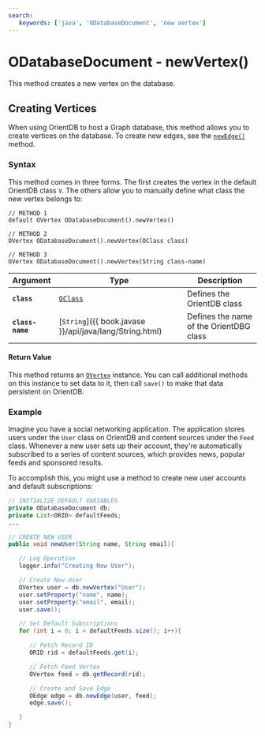 ```yaml
---
search:
   keywords: ['java', 'ODatabaseDocument', 'new vertex']
---
```


# ODatabaseDocument - newVertex()

This method creates a new vertex on the database.

## Creating Vertices

When using OrientDB to host a Graph database, this method allows you to create vertices on the database.  To create new edges, see the [`newEdge()`](newEdge.md) method.

### Syntax

This method comes in three forms.  The first creates the vertex in the default OrientDB class `V`.  The others allow you to manually define what class the new vertex belongs to:

```
// METHOD 1
default OVertex ODatabaseDocument().newVertex()

// METHOD 2
OVertex ODatabaseDocument().newVertex(OClass class)

// METHOD 3
OVertex ODatabaseDocument().newVertex(String class-name)
```

| Argument | Type | Description |
|---|---|---|
| **`class`** | [`OClass`](../OClass.md) | Defines the OrientDB class |
| **`class-name`** | [`String`]({{ book.javase }}/api/java/lang/String.html) | Defines the name of the OrientDBG class |

#### Return Value

This method returns an [`OVertex`](../OVertex.md) instance.  You can call additional methods on this instance to set data to it, then call `save()` to make that data persistent on OrientDB.

### Example

Imagine you have a social networking application.  The application stores users under the `User` class on OrientDB and content sources under the `Feed` class.  Whenever a new user sets up their account, they're automatically subscribed to a series of content sources, which provides news, popular feeds and sponsored results.

To accomplish this, you might use a method to create new user accounts and default subscriptions:

```java
// INITIALIZE DEFAULT VARIABLES
private ODatabaseDocument db;
private List<ORID> defaultFeeds;
...

// CREATE NEW USER
public void newUser(String name, String email){

   // Log Operation
   logger.info("Creating New User");

   // Create New User
   OVertex user = db.newVertex("User");
   user.setProperty("name", name);
   user.setProperty("email", email);
   user.save();

   // Set Default Subscriptions
   for (int i = 0; i < defaultFeeds.size(); i++){

      // Fetch Record ID
	  ORID rid = defaultFeeds.get(i);

      // Fetch Feed Vertex
	  OVertex feed = db.getRecord(rid);

	  // Create and Save Edge
	  OEdge edge = db.newEdge(user, feed);
	  edge.save();

   }
}
```
